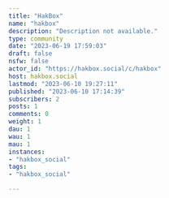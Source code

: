 ```yaml
---
title: "HakBox" 
name: "hakbox"
description: "Description not available."
type: community
date: "2023-06-19 17:59:03"
draft: false
nsfw: false
actor_id: "https://hakbox.social/c/hakbox"
host: hakbox.social
lastmod: "2023-06-10 19:27:11"
published: "2023-06-10 17:14:39"
subscribers: 2
posts: 1
comments: 0
weight: 1
dau: 1
wau: 1
mau: 1
instances:
- "hakbox_social"
tags: 
- "hakbox_social"

---
```

